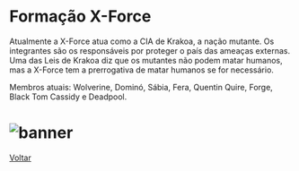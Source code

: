 # Formação X-Force

Atualmente a X-Force atua como a CIA de Krakoa, a nação mutante. Os integrantes são os responsáveis por proteger o país das ameaças externas. Uma das Leis de Krakoa diz que os mutantes não podem matar humanos, mas a X-Force tem a prerrogativa de matar humanos se for necessário.

Membros atuais: Wolverine, Dominó, Sábia, Fera, Quentin Quire, Forge, Black Tom Cassidy e Deadpool.

# ![banner](https://eb6f93.a2cdn1.secureserver.net/wp-content/uploads/2022/04/todas-equipes-marvel-250422-2.jpg)

[Voltar](README.md)